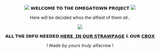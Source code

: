 
<div align="center">

<p><img src="https://media.discordapp.net/attachments/934878110392942685/1018866495364808724/0030DE61-7D4F-4E86-93BF-5D87A25FA4B8.gif?ex=662f97de&is=662e465e&hm=5c88c146da5d3a53c27850e6c66993efce370725c21212bb2cc9c396715dd120&=&width=80&height=84"> 𝗪𝗘𝗟𝗖𝗢𝗠𝗘 𝗧𝗢 𝗧𝗛𝗘 𝗢𝗠𝗘𝗚𝗔𝗧𝗢𝗪𝗡 𝗣𝗥𝗢𝗝𝗘𝗖𝗧 <img src="https://media.discordapp.net/attachments/934878110392942685/1018866495364808724/0030DE61-7D4F-4E86-93BF-5D87A25FA4B8.gif?ex=662f97de&is=662e465e&hm=5c88c146da5d3a53c27850e6c66993efce370725c21212bb2cc9c396715dd120&=&width=80&height=84"></p>
<p> Here will be decided whos the ɑlfiest of them ɑll.. </p>
</div>

<div align="center">
  
<img src="https://media.discordapp.net/attachments/809954503046332459/1097999985687134300/bounce.gif?ex=662f6aec&is=662e196c&hm=58934190290bd9245eb25ad65ef1255e456245f3fa2d1ed88635371dd58c463e&=&width=140&height=288">
</div>

<div align="center">
  
𝗔𝗟𝗟 𝗧𝗛𝗘 𝗜𝗡𝗙𝗢 𝗡𝗘𝗘𝗗𝗘𝗗 [𝗛𝗘𝗥𝗘, 𝗜𝗡 𝗢𝗨𝗥 𝗦𝗧𝗥𝗔𝗪𝗣𝗔𝗚𝗘](https://ponytownomegaproject.straw.page) & 𝗢𝗨𝗥 [𝗖𝗕𝗢𝗫](https://my.cbox.ws/Omegatown-Project)
<p>! 𝘔𝘢𝘥𝘦 𝘣𝘺 𝘺𝘰𝘶𝘳𝘴 𝘵𝘳𝘶𝘭𝘺 𝘢𝘭𝘧𝘢𝘤𝘳𝘦𝘸 !</p>
</div>

